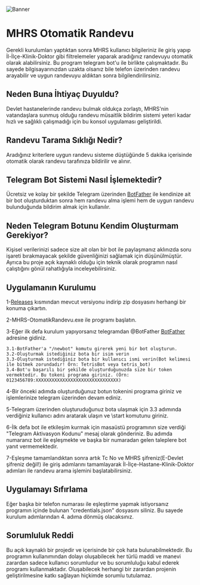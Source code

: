 ![Banner](https://i.hizliresim.com/jv6ah3o.jpg)
# MHRS Otomatik Randevu
Gerekli kurulumları yaptıktan sonra MHRS kullanıcı bilgileriniz ile giriş yapıp İl-İlçe-Klinik-Doktor gibi filtrelemeler yaparak aradığınız randevuyu otomatik olarak alabilirsiniz.
Bu program telegram bot'u ile birlikte çalışmaktadır. Bu sayede bilgisayarınızdan uzakta olsanız bile telefon üzerinden randevu arayabilir ve uygun randevuyu aldıktan sonra bilgilendirilirsiniz.

## Neden Buna İhtiyaç Duyuldu?
Devlet hastanelerinde randevu bulmak oldukça zorlaştı, MHRS'nin vatandaşlara sunmuş olduğu randevu müsaitlik bildirim sistemi yeteri kadar hızlı ve sağlıklı çalışmadığı için bu konsol uygulaması geliştirildi.

## Randevu Tarama Sıklığı Nedir?
Aradığınız kriterlere uygun randevu sisteme düştüğünde 5 dakika içerisinde otomatik olarak randevu tarafınıza bildirilir ve alınır.

## Telegram Bot Sistemi Nasıl İşlemektedir?
Ücretsiz ve kolay bir şekilde Telegram üzerinden [BotFather](https://telegram.me/BotFather) ile kendinize ait bir bot oluşturduktan sonra hem randevu alma işlemi hem de uygun randevu bulunduğunda bildirim almak için kullanılır.

## Neden Telegram Botunu Kendim Oluşturmam Gerekiyor?
Kişisel verilerinizi sadece size ait olan bir bot ile paylaşmanız aklınızda soru işareti bırakmayacak şekilde güvenliğinizi sağlamak için düşünülmüştür. Ayrıca bu proje açık kaynaklı olduğu için teknik olarak programın nasıl çalıştığını gönül rahatlığıyla inceleyebilirsiniz.

## Uygulamanın Kurulumu
1-[Releases](https://github.com/OyunErbabi/MHRS-OtomatikRandevu/releases) kısmından mevcut versiyonu indirip zip dosyasını herhangi bir konuma çıkartın.

2-MHRS-OtomatikRandevu.exe ile programı başlatın.

3-Eğer ilk defa kurulum yapıyorsanız telegramdan @BotFather [BotFather](https://telegram.me/BotFather) adresine gidiniz.

	3.1-BotFather'a "/newbot" komutu girerek yeni bir bot oluşturun.	 
 	3.2-Oluşturmak istediğiniz bota bir isim verin
    3.3-Oluşturmak istediğiniz bota bir kullanıcı ismi verin(Bot kelimesi ile bitmek zorundadır! Örn: TetrisBot veya tetris_bot)
    3.4-Bot'u başarılı bir şekilde oluşturduğunuzda size bir token vermektedir. Bu tokeni programa giriniz. (Örn: 0123456789:XXXXXXXXXXXXXXXXXXXXXXXXXXXXXXX)
	
4-Bir önceki adımda oluşturduğunuz botun tokenini programa giriniz ve işlemlerinize telegram üzerinden devam ediniz.

5-Telegram üzerinden oluşturuduğunuz bota ulaşmak için 3.3 adımında verdiğiniz kullanıcı adını aratarak ulaşın ve \start komutunu giriniz.

6-İlk defa bot ile etkileşim kurmak için masaüstü programının size verdiği "Telegram Aktivasyon Kodunu" mesaj olarak gönderiniz. Bu adımda numaranız bot ile eşleşmekte ve başka bir numaradan gelen taleplere bot yanıt vermemektedir.

7-Eşleşme tamamlandıktan sonra artık Tc No ve MHRS şifreniz(E-Devlet şifreniz değil!) ile giriş adımlarını tamamlayarak İl-İlçe-Hastane-Klinik-Doktor adımları ile randevu arama işlemini başlatabilirsiniz.

## Uygulamayı Sıfırlama
Eğer başka bir telefon numarası ile eşleştirme yapmak istiyorsanız programın içinde bulunan "credentials.json" dosyasını siliniz. Bu sayede kurulum adımlarından 4. adıma dönmüş olacaksınız.

## Sorumluluk Reddi
Bu açık kaynaklı bir projedir ve içerisinde bir çok hata bulunabilmektedir. Bu programın kullanımından dolayı oluşabilecek her türlü maddi ve manevi zarardan sadece kullanıcı sorumludur ve bu sorumluluğu kabul ederek programı kullanmaktadır. Oluşabilecek herhangi bir zarardan projenin geliştirilmesine katkı sağlayan hiçkimde sorumlu tutulamaz.
